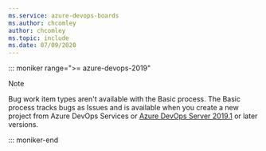 ```yaml
---
ms.service: azure-devops-boards
ms.author: chcomley
author: chcomley
ms.topic: include
ms.date: 07/09/2020
---
```


::: moniker range=">= azure-devops-2019"

> [!NOTE]  
> Bug work item types aren't available with the Basic process. The Basic process tracks bugs as Issues and is available when you create a new project from Azure DevOps Services or [Azure DevOps Server 2019.1](https://go.microsoft.com/fwlink/?LinkId=2097609) or later versions.  


::: moniker-end